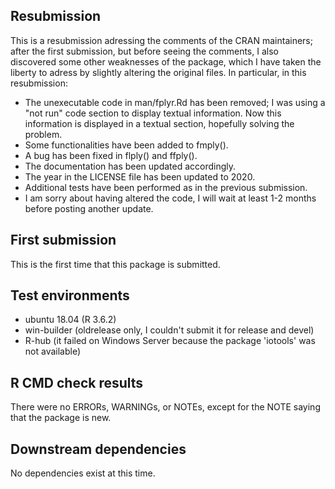 ## Resubmission
This is a resubmission adressing the comments of the CRAN maintainers; after the
first submission, but before seeing the comments, I also discovered some
other weaknesses of the package, which I have taken the liberty to adress by
slightly altering the original files. In particular, in this resubmission:

* The unexecutable code in man/fplyr.Rd has been removed; I was using a "not run"
  code section to display textual information. Now this information is displayed
  in a textual section, hopefully solving the problem.
* Some functionalities have been added to fmply().
* A bug has been fixed in flply() and ffply().
* The documentation has been updated accordingly.
* The year in the LICENSE file has been updated to 2020.
* Additional tests have been performed as in the previous submission.
* I am sorry about having altered the code, I will wait at least 1-2 months
  before posting another update.

## First submission
This is the first time that this package is submitted.

## Test environments
* ubuntu 18.04 (R 3.6.2)
* win-builder (oldrelease only, I couldn't submit it for release and devel)
* R-hub (it failed on Windows Server because the package 'iotools' was not available)

## R CMD check results
There were no ERRORs, WARNINGs, or NOTEs, except for the NOTE saying that
the package is new.

## Downstream dependencies
No dependencies exist at this time.
